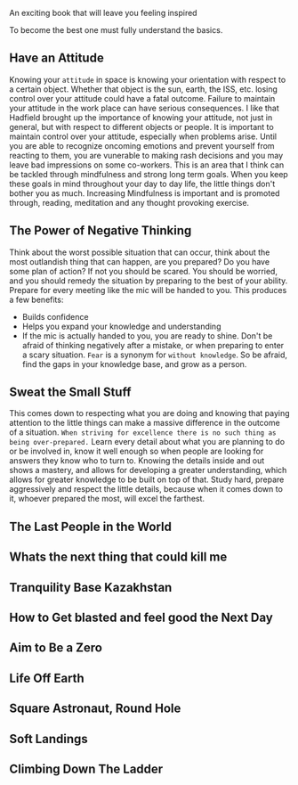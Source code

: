 An exciting book that will leave you feeling inspired

To become the best one must fully understand the basics.

## Have an Attitude

Knowing your `attitude` in space is knowing your orientation with respect to
a certain object. Whether that object is the sun, earth, the ISS, etc.
losing control over your attitude could have a fatal outcome. Failure to
maintain your attitude in the work place can have serious consequences.
I like that Hadfield brought up the importance of knowing your attitude,
not just in general, but with respect to different objects or people. It is
important to maintain control over your attitude, especially when problems arise.
Until you are able to recognize oncoming emotions and prevent yourself from
reacting to them, you are vunerable to making rash decisions and you may leave
bad impressions on some co-workers. This is an area that I think can be tackled
through mindfulness and strong long term goals. When you keep these goals in mind
throughout your day to day life, the little things don't bother you as much.
Increasing Mindfulness is important and is promoted through, reading, meditation
and any thought provoking exercise.

## The Power of Negative Thinking

Think about the worst possible situation that can occur, think about the most
outlandish thing that can happen, are you prepared? Do you have some plan of
action? If not you should be scared. You should be worried, and you should
remedy the situation by preparing to the best of your ability. Prepare for
every meeting like the mic will be handed to you. This produces a few
benefits:
* Builds confidence
* Helps you expand your knowledge and understanding
* If the mic is actually handed to you, you are ready to shine.
Don't be afraid of thinking negatively after a mistake, or when preparing to
enter a scary situation. `Fear` is a synonym for `without knowledge`.
So be afraid, find the gaps in your knowledge base, and grow as a person.


## Sweat the Small Stuff

This comes down to respecting what you are doing and knowing that paying attention
to the little things can make a massive difference in the outcome of a situation.
`When striving for excellence there is no such thing as being over-prepared.`
Learn every detail about what you are planning to do or be involved in,
know it well enough so when people are looking for answers they know who to
turn to. Knowing the details inside and out shows a mastery, and allows for
developing a greater understanding, which allows for greater knowledge to be
built on top of that.
Study hard, prepare aggressively and respect the little details,
because when it comes down to it, whoever prepared the most, will excel the
farthest.

## The Last People in the World

## Whats the next thing that could kill me

## Tranquility Base Kazakhstan

## How to Get blasted and feel good the Next Day

## Aim to Be a Zero

## Life Off Earth

## Square Astronaut, Round Hole

## Soft Landings

## Climbing Down The Ladder

